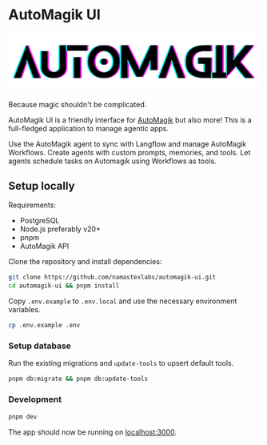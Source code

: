 # AutoMagik UI

<p align="center">
  <img src=".github/images/automagik_logo.png" alt="AutoMagik Logo" width="600"/>
</p>

Because magic shouldn't be complicated.

AutoMagik UI is a friendly interface for [AutoMagik](https://github.com/namastexlabs/automagik) but also more! This is a full-fledged application to manage agentic apps.

Use the AutoMagik agent to sync with Langflow and manage AutoMagik Workflows. Create agents with custom prompts, memories, and tools.
Let agents schedule tasks on Automagik using Workflows as tools.

## Setup locally

Requirements:
* PostgreSQL
* Node.js preferably v20+
* pnpm
* AutoMagik API

Clone the repository and install dependencies:

```bash
git clone https://github.com/namastexlabs/automagik-ui.git
cd automagik-ui && pnpm install
```

Copy `.env.example` to `.env.local` and use the necessary environment variables.

```bash
cp .env.example .env
```

### Setup database

Run the existing migrations and `update-tools` to upsert default tools.

```bash
pnpm db:migrate && pnpm db:update-tools
```

### Development

```bash
pnpm dev
```

The app should now be running on [localhost:3000](http://localhost:3000/).
